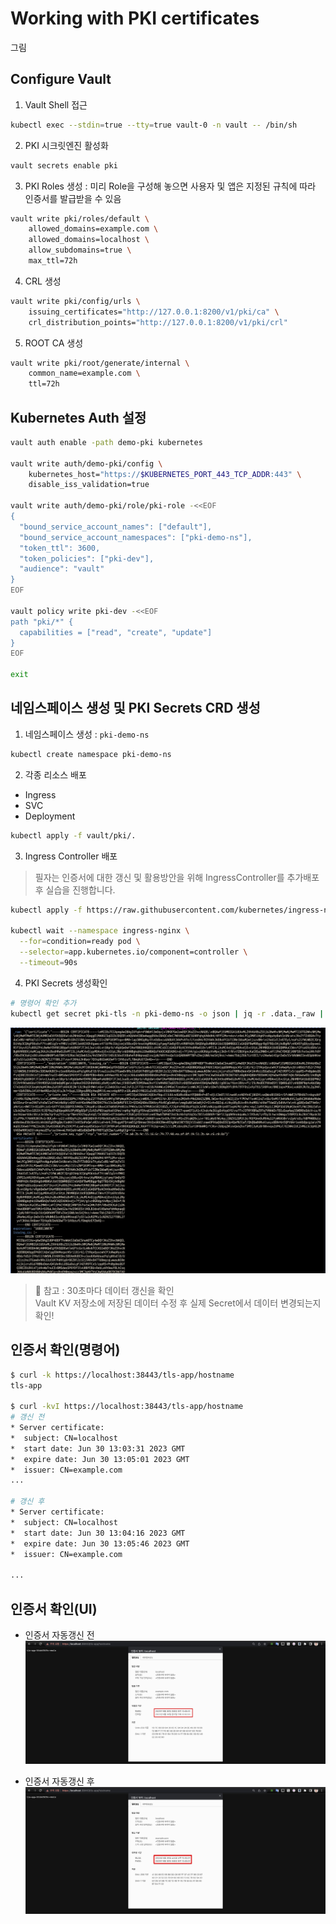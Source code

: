 # Working with PKI certificates

그림

## Configure Vault

1. Vault Shell 접근
```bash
kubectl exec --stdin=true --tty=true vault-0 -n vault -- /bin/sh
```

2. PKI 시크릿엔진 활성화
```bash
vault secrets enable pki
```

3. PKI Roles 생성 : 미리 Role을 구성해 놓으면 사용자 및 앱은 지정된 규칙에 따라 인증서를 발급받을 수 있음
```bash
vault write pki/roles/default \
    allowed_domains=example.com \
    allowed_domains=localhost \
    allow_subdomains=true \
    max_ttl=72h
```

4. CRL 생성
```bash
vault write pki/config/urls \
    issuing_certificates="http://127.0.0.1:8200/v1/pki/ca" \
    crl_distribution_points="http://127.0.0.1:8200/v1/pki/crl"
```

5. ROOT CA 생성
```bash
vault write pki/root/generate/internal \
    common_name=example.com \
    ttl=72h
```

## Kubernetes Auth 설정
```bash
vault auth enable -path demo-pki kubernetes

vault write auth/demo-pki/config \
    kubernetes_host="https://$KUBERNETES_PORT_443_TCP_ADDR:443" \
    disable_iss_validation=true

vault write auth/demo-pki/role/pki-role -<<EOF
{
  "bound_service_account_names": ["default"],
  "bound_service_account_namespaces": ["pki-demo-ns"],
  "token_ttl": 3600,
  "token_policies": ["pki-dev"],
  "audience": "vault"
}
EOF

vault policy write pki-dev -<<EOF
path "pki/*" {
  capabilities = ["read", "create", "update"]
}
EOF

exit
```

## 네임스페이스 생성 및 PKI Secrets CRD 생성

1. 네임스페이스 생성 : `pki-demo-ns`
```bash
kubectl create namespace pki-demo-ns
```

2. 각종 리소스 배포
- Ingress
- SVC
- Deployment

```bash
kubectl apply -f vault/pki/.
```

3. Ingress Controller 배포

> 필자는 인증서에 대한 갱신 및 활용방안을 위해 IngressController를 추가배포 후 실습을 진행합니다.

```bash
kubectl apply -f https://raw.githubusercontent.com/kubernetes/ingress-nginx/main/deploy/static/provider/kind/deploy.yaml

kubectl wait --namespace ingress-nginx \
  --for=condition=ready pod \
  --selector=app.kubernetes.io/component=controller \
  --timeout=90s
```

4. PKI Secrets 생성확인

```bash
# 명령어 확인 추가
kubectl get secret pki-tls -n pki-demo-ns -o json | jq -r .data._raw | base64 -d
```

![img](https://raw.githubusercontent.com/hyungwook0221/img/main/uPic/9GmI0T.jpg)


> 📌 참고 : 30초마다 데이터 갱신을 확인  
> Vault KV 저장소에 저장된 데이터 수정 후 실제 Secret에서 데이터 변경되는지 확인!

## 인증서 확인(명령어)
```bash
$ curl -k https://localhost:38443/tls-app/hostname
tls-app

$ curl -kvI https://localhost:38443/tls-app/hostname
# 갱신 전
* Server certificate:
*  subject: CN=localhost
*  start date: Jun 30 13:03:31 2023 GMT
*  expire date: Jun 30 13:05:01 2023 GMT
*  issuer: CN=example.com
...

# 갱신 후
* Server certificate:
*  subject: CN=localhost
*  start date: Jun 30 13:04:16 2023 GMT
*  expire date: Jun 30 13:05:46 2023 GMT
*  issuer: CN=example.com

...
```

## 인증서 확인(UI)

- 인증서 자동갱신 전
![img](https://raw.githubusercontent.com/hyungwook0221/img/main/uPic/HazyNh.jpg)

- 인증서 자동갱신 후
![img](https://raw.githubusercontent.com/hyungwook0221/img/main/uPic/VyhNaq.jpg)